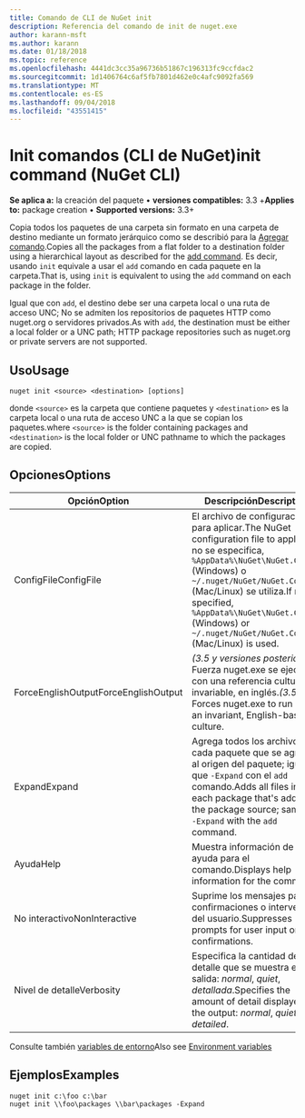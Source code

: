 ```yaml
---
title: Comando de CLI de NuGet init
description: Referencia del comando de init de nuget.exe
author: karann-msft
ms.author: karann
ms.date: 01/18/2018
ms.topic: reference
ms.openlocfilehash: 4441dc3cc35a96736b51867c196313fc9ccfdac2
ms.sourcegitcommit: 1d1406764c6af5fb7801d462e0c4afc9092fa569
ms.translationtype: MT
ms.contentlocale: es-ES
ms.lasthandoff: 09/04/2018
ms.locfileid: "43551415"
---
```

# <a name="init-command-nuget-cli"></a><span data-ttu-id="8087c-103">Init comandos (CLI de NuGet)</span><span class="sxs-lookup"><span data-stu-id="8087c-103">init command (NuGet CLI)</span></span>

<span data-ttu-id="8087c-104">**Se aplica a:** la creación del paquete &bullet; **versiones compatibles:** 3.3 +</span><span class="sxs-lookup"><span data-stu-id="8087c-104">**Applies to:** package creation &bullet; **Supported versions:** 3.3+</span></span>

<span data-ttu-id="8087c-105">Copia todos los paquetes de una carpeta sin formato en una carpeta de destino mediante un formato jerárquico como se describió para la [Agregar comando](cli-ref-add.md).</span><span class="sxs-lookup"><span data-stu-id="8087c-105">Copies all the packages from a flat folder to a destination folder using a hierarchical layout as described for the [add command](cli-ref-add.md).</span></span> <span data-ttu-id="8087c-106">Es decir, usando `init` equivale a usar el `add` comando en cada paquete en la carpeta.</span><span class="sxs-lookup"><span data-stu-id="8087c-106">That is, using `init` is equivalent to using the `add` command on each package in the folder.</span></span>

<span data-ttu-id="8087c-107">Igual que con `add`, el destino debe ser una carpeta local o una ruta de acceso UNC; No se admiten los repositorios de paquetes HTTP como nuget.org o servidores privados.</span><span class="sxs-lookup"><span data-stu-id="8087c-107">As with `add`, the destination must be either a local folder or a UNC path; HTTP package repositories such as nuget.org or private servers are not supported.</span></span>

## <a name="usage"></a><span data-ttu-id="8087c-108">Uso</span><span class="sxs-lookup"><span data-stu-id="8087c-108">Usage</span></span>

```cli
nuget init <source> <destination> [options]
```

<span data-ttu-id="8087c-109">donde `<source>` es la carpeta que contiene paquetes y `<destination>` es la carpeta local o una ruta de acceso UNC a la que se copian los paquetes.</span><span class="sxs-lookup"><span data-stu-id="8087c-109">where `<source>` is the folder containing packages and `<destination>` is the local folder or UNC pathname to which the packages are copied.</span></span>

## <a name="options"></a><span data-ttu-id="8087c-110">Opciones</span><span class="sxs-lookup"><span data-stu-id="8087c-110">Options</span></span>

| <span data-ttu-id="8087c-111">Opción</span><span class="sxs-lookup"><span data-stu-id="8087c-111">Option</span></span> | <span data-ttu-id="8087c-112">Descripción</span><span class="sxs-lookup"><span data-stu-id="8087c-112">Description</span></span> |
| --- | --- |
| <span data-ttu-id="8087c-113">ConfigFile</span><span class="sxs-lookup"><span data-stu-id="8087c-113">ConfigFile</span></span> | <span data-ttu-id="8087c-114">El archivo de configuración para aplicar.</span><span class="sxs-lookup"><span data-stu-id="8087c-114">The NuGet configuration file to apply.</span></span> <span data-ttu-id="8087c-115">Si no se especifica, `%AppData%\NuGet\NuGet.Config` (Windows) o `~/.nuget/NuGet/NuGet.Config` (Mac/Linux) se utiliza.</span><span class="sxs-lookup"><span data-stu-id="8087c-115">If not specified, `%AppData%\NuGet\NuGet.Config` (Windows) or `~/.nuget/NuGet/NuGet.Config` (Mac/Linux) is used.</span></span>|
| <span data-ttu-id="8087c-116">ForceEnglishOutput</span><span class="sxs-lookup"><span data-stu-id="8087c-116">ForceEnglishOutput</span></span> | <span data-ttu-id="8087c-117">*(3.5 y versiones posteriores)*  Fuerza nuget.exe se ejecute con una referencia cultural invariable, en inglés.</span><span class="sxs-lookup"><span data-stu-id="8087c-117">*(3.5+)* Forces nuget.exe to run using an invariant, English-based culture.</span></span> |
| <span data-ttu-id="8087c-118">Expand</span><span class="sxs-lookup"><span data-stu-id="8087c-118">Expand</span></span> | <span data-ttu-id="8087c-119">Agrega todos los archivos de cada paquete que se agrega al origen del paquete; igual que `-Expand` con el `add` comando.</span><span class="sxs-lookup"><span data-stu-id="8087c-119">Adds all files in each package that's added to the package source; same as `-Expand` with the `add` command.</span></span> |
| <span data-ttu-id="8087c-120">Ayuda</span><span class="sxs-lookup"><span data-stu-id="8087c-120">Help</span></span> | <span data-ttu-id="8087c-121">Muestra información de ayuda para el comando.</span><span class="sxs-lookup"><span data-stu-id="8087c-121">Displays help information for the command.</span></span> |
| <span data-ttu-id="8087c-122">No interactivo</span><span class="sxs-lookup"><span data-stu-id="8087c-122">NonInteractive</span></span> | <span data-ttu-id="8087c-123">Suprime los mensajes para confirmaciones o intervención del usuario.</span><span class="sxs-lookup"><span data-stu-id="8087c-123">Suppresses prompts for user input or confirmations.</span></span> |
| <span data-ttu-id="8087c-124">Nivel de detalle</span><span class="sxs-lookup"><span data-stu-id="8087c-124">Verbosity</span></span> | <span data-ttu-id="8087c-125">Especifica la cantidad de detalle que se muestra en la salida: *normal*, *quiet*, *detallada*.</span><span class="sxs-lookup"><span data-stu-id="8087c-125">Specifies the amount of detail displayed in the output: *normal*, *quiet*, *detailed*.</span></span> |

<span data-ttu-id="8087c-126">Consulte también [variables de entorno](cli-ref-environment-variables.md)</span><span class="sxs-lookup"><span data-stu-id="8087c-126">Also see [Environment variables](cli-ref-environment-variables.md)</span></span>

## <a name="examples"></a><span data-ttu-id="8087c-127">Ejemplos</span><span class="sxs-lookup"><span data-stu-id="8087c-127">Examples</span></span>

```cli
nuget init c:\foo c:\bar
nuget init \\foo\packages \\bar\packages -Expand
```
